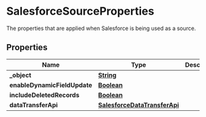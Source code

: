 

# SalesforceSourceProperties

 The properties that are applied when Salesforce is being used as a source. 

## Properties

| Name | Type | Description | Notes |
|------------ | ------------- | ------------- | -------------|
|**_object** | [**String**](String.md) |  |  |
|**enableDynamicFieldUpdate** | [**Boolean**](Boolean.md) |  |  [optional] |
|**includeDeletedRecords** | [**Boolean**](Boolean.md) |  |  [optional] |
|**dataTransferApi** | [**SalesforceDataTransferApi**](SalesforceDataTransferApi.md) |  |  [optional] |



